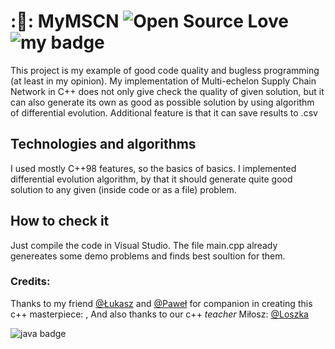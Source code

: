 # ::speak_no_evil:: MyMSCN  ![Open Source Love](https://badges.frapsoft.com/os/mit/mit.svg?v=102) ![my badge](https://img.shields.io/badge/status-finished-brightgreen)  
This project is my example of good code quality and bugless programming (at least in my opinion). My implementation of Multi-echelon Supply Chain Network in C++ does not only give check the quality of given solution, but it can also generate its own as good as possible solution by using algorithm of differential evolution. Additional feature is that it can save results to .csv
## Technologies and algorithms 
I used mostly C++98 features, so the basics of basics. I implemented differential evolution algorithm, by that it should generate quite good solution to any given (inside code or as a file) problem.
## How to check it
Just compile the code in Visual Studio. The file main.cpp already genereates some demo problems and finds best soultion for them.
### Credits:
Thanks to my friend [@Łukasz](https://github.com/Ukasz09) and [@Paweł](https://github.com/PRZYPRAWA) for companion in creating this c++ masterpiece:  , 
And also thanks to our c++  *teacher* Miłosz: [@Loszka](https://github.com/M1loseph)
 
![java badge](https://forthebadge.com/images/badges/made-with-c-plus-plus.svg)

